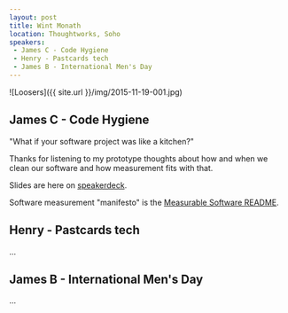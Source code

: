 ```yaml
---
layout: post
title: Wint Monath
location: Thoughtworks, Soho
speakers:
 - James C - Code Hygiene
 - Henry - Pastcards tech
 - James B - International Men's Day
---
```


![Loosers]({{ site.url }}/img/2015-11-19-001.jpg)

## James C - Code Hygiene

"What if your software project was like a kitchen?"

Thanks for listening to my prototype thoughts about how and when we clean our
software and how measurement fits with that.

Slides are here on [speakerdeck](https://speakerdeck.com/jamescooke/software-hygiene).

Software measurement "manifesto" is the [Measurable Software README](https://github.com/jamescooke/measurable-software).


## Henry - Pastcards tech

...


## James B - International Men's Day

...
